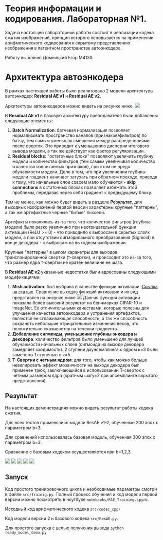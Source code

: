 # Теория информации и кодирования. Лабораторная №1.

Задача настоящей лабораторной работы состоит в реализации кодека сжатия изображений, принцип которого основывается на применении арифметического кодирования к скрытому представлению изображения в латентном пространстве автоэнкодера.

Работу выполнил Домницкий Егор М4130.


# Архитектура автоэнкодера

В рамках настоящей работы было реализовано 2 модели архитектуры автоэнкодер: **Residual AE v1** и **Residual AE v2**.

Архитектуры автоэнкодеров можно видеть на рисунке ниже.
![](/misc/architecture.png)

В **Residual AE v1** в базовую архитектуру преподавателя были добавлены следующие элементы:

1. **Batch Normalization**: батчевая нормализация позволяет нормализовать пространство каналов (признаков/фильтров) по батчу, тем самым уменьшая смещения между распределениями после сверток. Это приводит к уменьшению дисперии итогового вывода модели, а так же действует как фактор регуляризации. 
2. **Residual blocks**: "остаточные блоки" позволяют увеличить глубину модели и количество фильтров (тем самым увеличивая количество и качество извлекаемых признаков), при этом не вредя обучаемости модели. Дело в том, что при увеличении глубины модели градиент начинает затухать при обратном проходе, приводя к тому, что начальные слои совсем мало обучаются - **skip connections** в остаточных блоках позволяет избежать этой проблемы, передавая через себя градиент к предыдущему блоку. 

Тем не менее, как можно будет видеть в разделе **Результат**, для выходных изображений первой версии характерны крупные "паттерны", а так же артефактные черные "битые" пиксели. 

Артефакты появлялись из-за того, что количество фильтров (глубина модели) было резко увеличино при неотрицательной функции активации (ReLU >= 0) - что приводило к выбросам в скрытых слоях модели, а при отсутствии сигмодилаьного преобразования (Sigmoid) в конце декодера - к выбросам на выходном изображении. 

Крупные "паттерны" в целом харакетры для выходов транспонированной свертки (т-свертки), и происходит это из-за того, что размер ядра т-свертки не кратен величине ее шага.

В **Residual AE v2** указанные недостатки были адресованы следующими модификациями:

1. **Mish activation**: был выбрана в качестве функции активации. [Ссылка на статью](https://arxiv.org/pdf/1908.08681). Сравнение выходов функций активации и их вид представлен на рисунке ниже ![](/misc/relu_mish.png) Данная функция активации показала более высокий результат на бенчмарках CIFAR-10 и ImageNet. Ее отличительными качествами, которые полезны для улучшения качества автоэнкодера и устранения артефактов, являются ее сглаживающая способность, а так же способность сохранять небольшие отрицательные изменения весов, что положительно сказывается на течении градиента.
2. **Добавление сигмоиды, уменьшение глубины энкодера и декодера**: количество фильтров было уменьшено для лучшей обучаемости начальных слоев (сигмоида на выходе декодера замедляет сходимость). 2 ступени даунсемплинга с ядром к=3 были заменены 1 ступенью с к=5.
3. **Т-Свертки с четным ядром**: для того, чтобы как можно больше невелировать эффект мозаичности на выходе декодера был применен трюк, заключающийся в использовании Т-сверток с четным размером ядра (кратным шагу=2 при апсемплинге скрытого представления).



## Результат 

На настоящих демонстрациях можно видеть результат работы кодека сжатия. 

Для всех тестов применялись модели ResAE v1-2, обученные 200 эпох с параметром b=3.

Для сравнений использовалась базовая модель, обученная 300 эпох с параметром b=3.

Сравнение с базовым кодеком осуществляется при b=1,2,3.



![](/misc/diff.png)
![](/misc/diff1.png)
![](/misc/diff2.png)
![](/misc/diff3.png)
![](/misc/findiff.jpg)


## Запуск

Код простого тренировочного цикла и необходимые параметры смотри в файле `src/trainig.py`. 
Полный процесс обучения и код модели первой версии можно посмотреть в ноутбуке  `notebooks/RAE_Training.ipynb`.

Исходный код арифметического кодека `src/codec_cpp/`

Код модели версии 2 и базового кодека `src/ResAE.py`.

Для простого запуска с целью получения вывода `python ready_model_demo.py`

